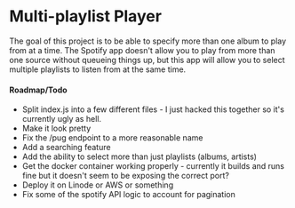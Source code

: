# Multi-playlist Player

The goal of this project is to be able to specify more than one album to play from at a time. The Spotify app doesn't allow you to play from more than one source without queueing things up, but this app will allow you to select multiple playlists to listen from at the same time.

#### Roadmap/Todo

   - Split index.js into a few different files - I just hacked this together so it's currently ugly as hell.
   - Make it look pretty
   - Fix the /pug endpoint to a more reasonable name
   - Add a searching feature
   - Add the ability to select more than just playlists (albums, artists)
   - Get the docker container working properly - currently it builds and runs fine but it doesn't seem to be exposing the correct port?
   - Deploy it on Linode or AWS or something
   - Fix some of the spotify API logic to account for pagination



